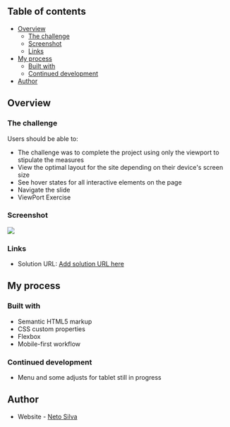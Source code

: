 ## Table of contents

- [Overview](#overview)
  - [The challenge](#the-challenge)
  - [Screenshot](#screenshot)
  - [Links](#links)
- [My process](#my-process)
  - [Built with](#built-with)
  - [Continued development](#continued-development)
- [Author](#author)

## Overview

### The challenge

Users should be able to:

- The challenge was to complete the project using only the viewport to stipulate the measures
- View the optimal layout for the site depending on their device's screen size
- See hover states for all interactive elements on the page
- Navigate the slide
- ViewPort Exercise

### Screenshot

![](./room.gif)


### Links

- Solution URL: [Add solution URL here](https://github.com/Netosilv4/Room-Junior)


## My process

### Built with

- Semantic HTML5 markup
- CSS custom properties
- Flexbox
- Mobile-first workflow

### Continued development
 
- Menu and some adjusts for tablet still in progress

## Author

- Website - [Neto Silva](https://netosilv4.github.io/)

